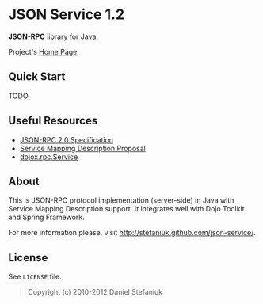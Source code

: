JSON Service 1.2
================

**JSON-RPC** library for Java.

Project's [Home Page](http://stefaniuk.github.com/json-service/ "Project's Home Page")

Quick Start
-----------

TODO

Useful Resources
----------------

* [JSON-RPC 2.0 Specification](http://www.jsonrpc.org/specification)
* [Service Mapping Description Proposal](http://dojotoolkit.org/reference-guide/1.8/dojox/rpc/smd.html)
* [dojox.rpc.Service](http://dojotoolkit.org/reference-guide/1.8/dojox/rpc/Service.html)

About
-----

This is JSON-RPC protocol implementation (server-side) in Java with Service Mapping Description support. It integrates well with Dojo Toolkit and Spring Framework.

For more information please, visit <http://stefaniuk.github.com/json-service/>.

License
-------

See `LICENSE` file.

> Copyright (c) 2010-2012 Daniel Stefaniuk
